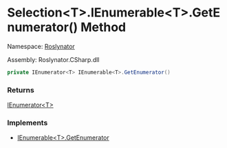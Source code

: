 # Selection\<T>\.IEnumerable\<T>\.GetEnumerator\(\) Method

Namespace: [Roslynator](../../README.md)

Assembly: Roslynator\.CSharp\.dll

```csharp
private IEnumerator<T> IEnumerable<T>.GetEnumerator()
```

### Returns

[IEnumerator\<T>](https://docs.microsoft.com/en-us/dotnet/api/system.collections.generic.ienumerator-1)

### Implements

* [IEnumerable\<T>.GetEnumerator](https://docs.microsoft.com/en-us/dotnet/api/system.collections.generic.ienumerable-1.getenumerator)


